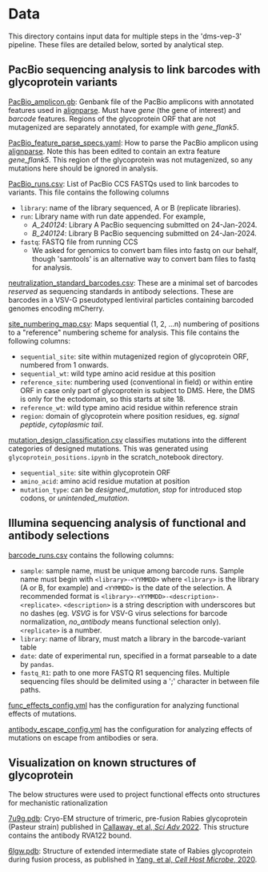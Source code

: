 # Data

This directory contains input data for multiple steps in the 'dms-vep-3' pipeline. These files are detailed below, sorted by analytical step.

## PacBio sequencing analysis to link barcodes with glycoprotein variants

[PacBio_amplicon.gb](PacBio_amplicon.gb): Genbank file of the PacBio amplicons with annotated features used in [alignparse](https://jbloomlab.github.io/alignparse/). Must have *gene* (the gene of interest) and *barcode* features. Regions of the glycoprotein ORF that are not mutagenized are separately annotated, for example with *gene_flank5*. 

[PacBio_feature_parse_specs.yaml](PacBio_feature_parse_specs.yaml): How to parse the PacBio amplicon using [alignparse](https://jbloomlab.github.io/alignparse/). Note this has been edited to contain an extra feature *gene_flank5*. This region of the glycoprotein was not mutagenized, so any mutations here should be ignored in analysis.

[PacBio_runs.csv](PacBio_runs.csv): List of PacBio CCS FASTQs used to link barcodes to variants. This file contains the following columns
 - `library`: name of the library sequenced, A or B (replicate libraries).
 - `run`: Library name with run date appended. For example, 
    + *A_240124*: Library A PacBio sequencing submitted on 24-Jan-2024.
    + *B_240124*: Library B PacBio sequencing submitted on 24-Jan-2024.
 - `fastq`: FASTQ file from running CCS
    + We asked for genomics to convert bam files into fastq on our behalf, though 'samtools' is an alternative way to convert bam files to fastq for analysis.
  
[neutralization_standard_barcodes.csv](neutralization_standard_barcodes.csv): These are a minimal set of barcodes *reserved* as sequencing standards in antibody selections. These are barcodes in a VSV-G pseudotyped lentiviral particles containing barcoded genomes encoding mCherry.  
  
[site_numbering_map.csv](site_numbering_map.csv): Maps sequential (1, 2, ...n) numbering of positions to a "reference" numbering scheme for analysis. This file contains the following columns:
 - `sequential_site`: site within mutagenized region of glycoprotein ORF, numbered from 1 onwards.
 - `sequential_wt`: wild type amino acid residue at this position
 - `reference_site`: numbering used (conventional in field) or within entire ORF in case only part of glycoprotein is subject to DMS. Here, the DMS is only for the ectodomain, so this starts at site 18.
 - `reference_wt`: wild type amino acid residue within reference strain
 - `region`: domain of glycoprotein where position residues, eg. *signal peptide*, *cytoplasmic tail*. 

[mutation_design_classification.csv](mutation_design_classification.csv) classifies mutations into the different categories of designed mutations. This was generated using `glycoprotein_positions.ipynb` in the scratch_notebook directory.
 - `sequential_site`: site within glycoprotein ORF
 - `amino_acid`: amino acid residue mutation at position
 - `mutation_type`: can be *designed_mutation*, *stop* for introduced stop codons, or *unintended_mutation*.

## Illumina sequencing analysis of functional and antibody selections

[barcode_runs.csv](barcode_runs.csv) contains the following columns:
 - `sample`: sample name, must be unique among barcode runs. Sample name must begin with `<library>-<YYMMDD>` where `<library>` is the library (A or B, for example) and `<YYMMDD>` is the date of the selection. A recommended format is `<library>-<YYMMDD>-<description>-<replicate>`. `<description>` is a string description with underscores but no dashes (eg. *VSVG* is for VSV-G virus selections for barcode normalization, *no_antibody* means functional selection only). `<replicate>` is a number.
 - `library`: name of library, must match a library in the barcode-variant table
 - `date`: date of experimental run, specified in a format parseable to a date by `pandas`.
 - `fastq_R1`: path to one more FASTQ R1 sequencing files. Multiple sequencing files should be delimited using a ';' character in between file paths.

[func_effects_config.yml](func_effects_config.yml) has the configuration for analyzing functional effects of mutations.

[antibody_escape_config.yml](antibody_escape_config.yml) has the configuration for analyzing effects of mutations on escape from antibodies or sera.


## Visualization on known structures of glycoprotein
The below structures were used to project functional effects onto structures for mechanistic rationalization

[7u9g.pdb](7u9g.pdb): Cryo-EM structure of trimeric, pre-fusion Rabies glycoprotein (Pasteur strain) published in [Callaway, et al, *Sci Adv* 2022](https://www.science.org/doi/10.1126/sciadv.abp9151). This structure contains the antibody RVA122 bound. 

[6lgw.pdb](6lgw.pdb): Structure of extended intermediate state of Rabies glycoprotein during fusion process, as published in [Yang, et al, *Cell Host Microbe*, 2020](https://www.sciencedirect.com/science/article/pii/S1931312819306419?via%3Dihub).

